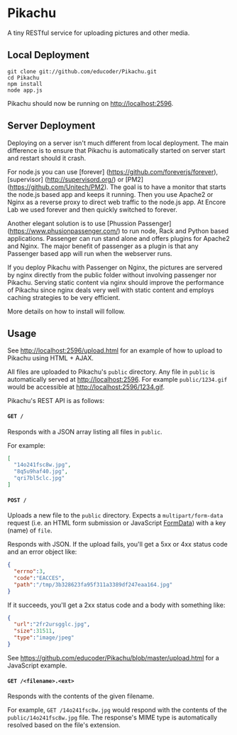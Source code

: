 Pikachu
=======

A tiny RESTful service for uploading pictures and other media.


Local Deployment
-----------------

```
git clone git://github.com/educoder/Pikachu.git
cd Pikachu
npm install
node app.js
```
Pikachu should now be running on <http://localhost:2596>.

Server Deployment
-----------------

Deploying on a server isn't much different from local deployment. The main difference is to ensure that Pikachu is automatically started on server start and restart should it crash.

For node.js you can use [forever] (https://github.com/foreverjs/forever), [supervisor] (http://supervisord.org/) or [PM2] (https://github.com/Unitech/PM2). The goal is to have a monitor that starts the node.js based app and keeps it running. Then you use Apache2 or Nginx as a reverse proxy to direct web traffic to the node.js app. At Encore Lab we used forever and then quickly switched to forever.

Another elegant solution is to use [Phussion Passenger] (https://www.phusionpassenger.com/) to run node, Rack and Python based applications. Passenger can run stand alone and offers plugins for Apache2 and Nginx.
The major benefit of passenger as a plugin is that any Passenger based app will run when the webserver runs.

If you deploy Pikachu with Passenger on Nginx, the pictures are servered by nginx directly from the public folder without involving passenger nor Pikachu. Serving static content via nginx should improve the performance of Pikachu since nginx deals very well with static content and employs caching strategies to be very efficient.

More details on how to install will follow.


Usage
-----

See <http://localhost:2596/upload.html> for an example of how
to upload to Pikachu using HTML + AJAX.

All files are uploaded to Pikachu's `public` directory. Any file
in `public` is automatically served at <http://localhost:2596>. For
example `public/1234.gif` would be accessible at <http://localhost:2596/1234.gif>.

Pikachu's REST API is as follows:

#### `GET /`

Responds with a JSON array listing all files in `public`.

For example:

```json
[
  "14o241fsc8w.jpg",
  "8q5u9haf40.jpg",
  "qri7bl5clc.jpg"
]
```

#### `POST /`

Uploads a new file to the `public` directory. Expects a `multipart/form-data` request (i.e.
an HTML form submission or JavaScript [FormData](https://developer.mozilla.org/en-US/docs/DOM/XMLHttpRequest/FormData))
with a key (name) of `file`.

Responds with JSON. If the upload fails, you'll get a 5xx or 4xx status code and an error object like:

```json
{
  "errno":3,
  "code":"EACCES",
  "path":"/tmp/3b328623fa95f311a3389df247eaa164.jpg"
}
```

If it succeeds, you'll get a 2xx status code and a body with something like:

```json
{
  "url":"2fr2ursgglc.jpg",
  "size":31511,
  "type":"image/jpeg"
}
```

See https://github.com/educoder/Pikachu/blob/master/upload.html for a JavaScript example.

#### `GET /<filename>.<ext>`

Responds with the contents of the given filename.

For example, `GET /14o241fsc8w.jpg` would respond with the contents of the `public/14o241fsc8w.jpg` file.
The response's MIME type is automatically resolved based on the file's extension.
